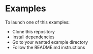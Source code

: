 # Examples

To launch one of this examples:

- Clone this repository
- Install dependencies
- Go to your wanted example directory
- Follow the README.md instructions
